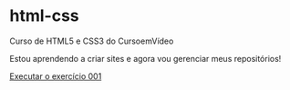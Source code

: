 # html-css
 Curso de HTML5 e CSS3 do CursoemVídeo

Estou aprendendo a criar  sites e agora vou gerenciar meus repositórios!

<a href="https://matheusjezus.github.io/html-css/exercicios/ex001/index.html"> Executar o exercício 001</a>